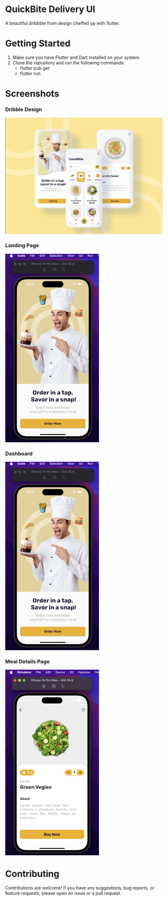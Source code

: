 # QuickBite Delivery UI

A beautiful dribbble from design cheffed up with flutter.

# Getting Started

1. Make sure you have Flutter and Dart installed on your system.
2. Clone the repository and run the following commands:
     * flutter pub get
     * flutter run

# Screenshots

<h3>Dribble Design</h3>

<div>
  <img width="1000" alt="Dribble Design" src="assets/screenshots/Dribble_Design.png">
</div>

<h3>Landing Page</h3>

<div>
  <img width="300" alt="Landing" src="assets/screenshots/Landing_Page.png">
</div>

<h3>Dashboard</h3>

<div>
  <img width="300" alt="Dashboard" src="assets/screenshots/Landing_Page.png">
</div>

<h3>Meal Details Page</h3>

<div>
  <img width="300" alt="Meal_Details" src="assets/screenshots/Meal_detail_page.png">
</div>

# Contributing

Contributions are welcome! If you have any suggestions, bug reports, or feature requests, please open an issue or a pull request.
